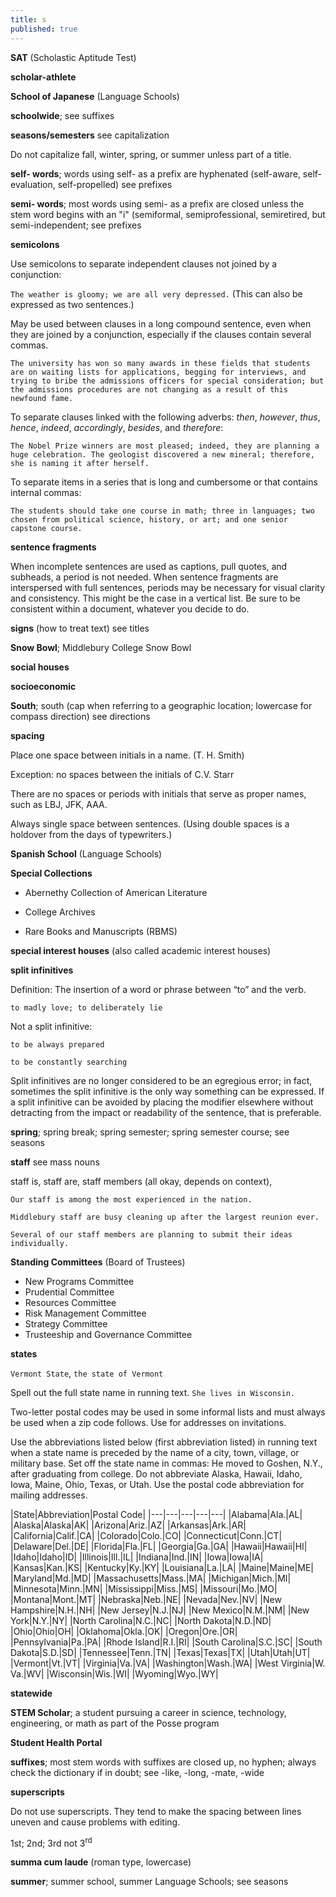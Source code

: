 ```yaml
---
title: s
published: true
---
```


**SAT** (Scholastic Aptitude Test)

**scholar-athlete**

**School of Japanese** (Language Schools)

**schoolwide**; see suffixes

**seasons/semesters** see capitalization

Do not capitalize fall, winter, spring, or summer unless part of a title.

**self- words**; words using self- as a prefix are hyphenated (self-aware, self-evaluation, self-propelled) see prefixes

**semi- words**; most words using semi- as a prefix are closed unless the stem word begins with an "i" (semiformal, semiprofessional, semiretired, but semi-independent; see prefixes

**semicolons**

Use semicolons to separate independent clauses not joined by a conjunction:

`The weather is gloomy; we are all very depressed.`  (This can also be expressed as two sentences.)

May be used between clauses in a long compound sentence, even when they are joined by a conjunction, especially if the clauses contain several commas.

`The university has won so many awards in these fields that students are on waiting lists for applications, begging for interviews, and trying to bribe the admissions officers for special consideration; but the admissions procedures are not changing as a result of this newfound fame.`

To separate clauses linked with the following adverbs: *then*, *however*, *thus*, *hence*, *indeed*, *accordingly*, *besides*, and *therefore*:

`The Nobel Prize winners are most pleased; indeed, they are planning a huge celebration. The geologist discovered a new mineral; therefore, she is naming it after herself.`

To separate items in a series that is long and cumbersome or that contains internal commas:

`The students should take one course in math; three in languages; two chosen from political science, history, or art; and one senior capstone course.`

**sentence fragments**

When incomplete sentences are used as captions, pull quotes, and subheads, a period is not needed. When sentence fragments are interspersed with full sentences, periods may be necessary for visual clarity and consistency. This might be the case in a vertical list. Be sure to be consistent within a document, whatever you decide to do.

**signs** (how to treat text) see titles

**Snow Bowl**; Middlebury College Snow Bowl

**social houses**

**socioeconomic**

**South**; south (cap when referring to a geographic location; lowercase for compass direction) see directions

**spacing**

Place one space between initials in a name. (T. H. Smith)

Exception: no spaces between the initials of C.V. Starr

There are no spaces or periods with initials that serve as proper names, such as LBJ, JFK, AAA.

Always single space between sentences. (Using double spaces is a holdover from the days of typewriters.)

**Spanish School** (Language Schools)

**Special Collections**

- Abernethy Collection of American Literature
 
- College Archives
 
- Rare Books and Manuscripts (RBMS)

**special interest houses** (also called academic interest houses)

**split infinitives**

Definition: The insertion of a word or phrase between “to” and the verb. 

`to madly love; to deliberately lie`

Not a split infinitive:

`to be always prepared`

`to be constantly searching`

Split infinitives are no longer considered to be an egregious error; in fact, sometimes the split infinitive is the only way something can be expressed. If a split infinitive can be avoided by placing the modifier elsewhere without detracting from the impact or readability of the sentence, that is preferable.

**spring**; spring break; spring semester; spring semester course; see seasons

**staff** see mass nouns

staff is, staff are, staff members (all okay, depends on context),

`Our staff is among the most experienced in the nation.`

`Middlebury staff are busy cleaning up after the largest reunion ever.`

`Several of our staff members are planning to submit their ideas individually.`

**Standing Committees** (Board of Trustees)

- New Programs Committee
- Prudential Committee
- Resources Committee
- Risk Management Committee
- Strategy Committee
- Trusteeship and Governance Committee

**states**

`Vermont State`, `the state of Vermont`

Spell out the full state name in running text. `She lives in Wisconsin.`

Two-letter postal codes may be used in some informal lists and must always be used when a zip code follows. Use for addresses on invitations.

Use the abbreviations listed below (first abbreviation listed) in running text when a state name is preceded by the name of a city, town, village, or military base. Set off the state name in commas: He moved to Goshen, N.Y., after graduating from college. Do not abbreviate Alaska, Hawaii, Idaho, Iowa, Maine, Ohio, Texas, or Utah. Use the postal code abbreviation for mailing addresses.

|State|Abbreviation|Postal Code|
|---|---|---|---|---|
|Alabama|Ala.|AL|
|Alaska|Alaska|AK|
|Arizona|Ariz.|AZ|
|Arkansas|Ark.|AR|
|California|Calif.|CA|
|Colorado|Colo.|CO|
|Connecticut|Conn.|CT|
|Delaware|Del.|DE|
|Florida|Fla.|FL|
|Georgia|Ga.|GA|
|Hawaii|Hawaii|HI|
|Idaho|Idaho|ID|
|Illinois|Ill.|IL|
|Indiana|Ind.|IN|
|Iowa|Iowa|IA|
|Kansas|Kan.|KS|
|Kentucky|Ky.|KY|
|Louisiana|La.|LA|
|Maine|Maine|ME|
|Maryland|Md.|MD|
|Massachusetts|Mass.|MA|
|Michigan|Mich.|MI|
|Minnesota|Minn.|MN|
|Mississippi|Miss.|MS|
|Missouri|Mo.|MO|
|Montana|Mont.|MT|
|Nebraska|Neb.|NE|
|Nevada|Nev.|NV|
|New Hampshire|N.H.|NH|
|New Jersey|N.J.|NJ|
|New Mexico|N.M.|NM|
|New York|N.Y.|NY|
|North Carolina|N.C.|NC|
|North Dakota|N.D.|ND|
|Ohio|Ohio|OH|
|Oklahoma|Okla.|OK|
|Oregon|Ore.|OR|
|Pennsylvania|Pa.|PA|
|Rhode Island|R.I.|RI|
|South Carolina|S.C.|SC|
|South Dakota|S.D.|SD|
|Tennessee|Tenn.|TN|
|Texas|Texas|TX|
|Utah|Utah|UT|
|Vermont|Vt.|VT|
|Virginia|Va.|VA|
|Washington|Wash.|WA|
|West Virginia|W. Va.|WV|
|Wisconsin|Wis.|WI|
|Wyoming|Wyo.|WY|

**statewide**

**STEM Scholar**; a student pursuing a career in science, technology, engineering, or math as part of the Posse program

**Student Health Portal**

**suffixes**; most stem words with suffixes are closed up, no hyphen; always check the dictionary if in doubt; see -like, -long, -mate, -wide

**superscripts**

Do not use superscripts. They tend to make the spacing between lines uneven and cause problems with editing.

1st; 2nd; 3rd not 3<sup>rd</sup>

**summa cum laude** (roman type, lowercase)

**summer**; summer school, summer Language Schools; see seasons
